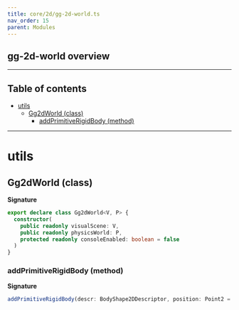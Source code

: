 ```yaml
---
title: core/2d/gg-2d-world.ts
nav_order: 15
parent: Modules
---
```


## gg-2d-world overview

---

<h2 class="text-delta">Table of contents</h2>

- [utils](#utils)
  - [Gg2dWorld (class)](#gg2dworld-class)
    - [addPrimitiveRigidBody (method)](#addprimitiverigidbody-method)

---

# utils

## Gg2dWorld (class)

**Signature**

```ts
export declare class Gg2dWorld<V, P> {
  constructor(
    public readonly visualScene: V,
    public readonly physicsWorld: P,
    protected readonly consoleEnabled: boolean = false
  )
}
```

### addPrimitiveRigidBody (method)

**Signature**

```ts
addPrimitiveRigidBody(descr: BodyShape2DDescriptor, position: Point2 = Pnt2.O, rotation: number = 0): Gg2dEntity
```
